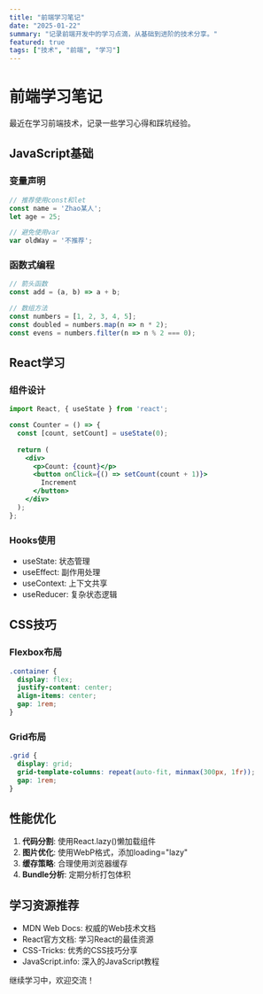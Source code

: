 ```yaml
---
title: "前端学习笔记"
date: "2025-01-22"
summary: "记录前端开发中的学习点滴，从基础到进阶的技术分享。"
featured: true
tags: ["技术", "前端", "学习"]
---
```


# 前端学习笔记

最近在学习前端技术，记录一些学习心得和踩坑经验。

## JavaScript基础

### 变量声明
```javascript
// 推荐使用const和let
const name = 'Zhao某人';
let age = 25;

// 避免使用var
var oldWay = '不推荐';
```

### 函数式编程
```javascript
// 箭头函数
const add = (a, b) => a + b;

// 数组方法
const numbers = [1, 2, 3, 4, 5];
const doubled = numbers.map(n => n * 2);
const evens = numbers.filter(n => n % 2 === 0);
```

## React学习

### 组件设计
```jsx
import React, { useState } from 'react';

const Counter = () => {
  const [count, setCount] = useState(0);
  
  return (
    <div>
      <p>Count: {count}</p>
      <button onClick={() => setCount(count + 1)}>
        Increment
      </button>
    </div>
  );
};
```

### Hooks使用
- useState: 状态管理
- useEffect: 副作用处理
- useContext: 上下文共享
- useReducer: 复杂状态逻辑

## CSS技巧

### Flexbox布局
```css
.container {
  display: flex;
  justify-content: center;
  align-items: center;
  gap: 1rem;
}
```

### Grid布局
```css
.grid {
  display: grid;
  grid-template-columns: repeat(auto-fit, minmax(300px, 1fr));
  gap: 1rem;
}
```

## 性能优化

1. **代码分割**: 使用React.lazy()懒加载组件
2. **图片优化**: 使用WebP格式，添加loading="lazy"
3. **缓存策略**: 合理使用浏览器缓存
4. **Bundle分析**: 定期分析打包体积

## 学习资源推荐

- MDN Web Docs: 权威的Web技术文档
- React官方文档: 学习React的最佳资源
- CSS-Tricks: 优秀的CSS技巧分享
- JavaScript.info: 深入的JavaScript教程

继续学习中，欢迎交流！
